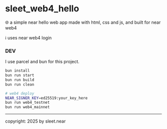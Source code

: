# sleet_web4_hello
🌐 a simple near hello web app made with html, css and js, and built for near web4

ℹ️ uses near web4 login



### DEV
I use parcel and bun for this project.
```sh
bun install
bun run start
bun run build
bun run clean

# web4 deploy
NEAR_SIGNER_KEY=ed25519:your_key_here
bun run web4_testnet
bun run web4_mainnet
```



---


copyright: 2025 by sleet.near